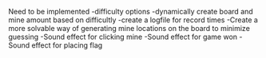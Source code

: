 Need to be implemented
-difficulty options
-dynamically create board and mine amount based on difficultly
-create a logfile for record times
-Create a more solvable way of generating mine locations on the board to minimize guessing
-Sound effect for clicking mine
-Sound effect for game won
-Sound effect for placing flag
